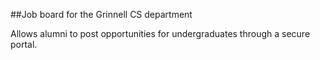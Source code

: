 ##Job board for the Grinnell CS department

Allows alumni to post opportunities for undergraduates through a secure portal.
